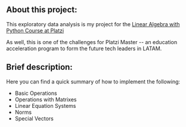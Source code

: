 <h2> About this project: </h2>

This exploratory data analysis is my project for the [Linear Algebra with Python Course at Platzi](https://platzi.com/clases/algebra-lineal/)

As well, this is one of the challenges for Platzi Master -- an education acceleration program to form the future tech leaders in LATAM.

<h2> Brief description: </h2>

Here you can find a quick summary of how to implement the following:

- Basic Operations 
- Operations with Matrixes
- Linear Equation Systems
- Norms
- Special Vectors
